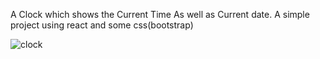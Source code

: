 A Clock which shows the Current Time As well as Current date.
A simple project using react and some css(bootstrap)




![clock](https://github.com/user-attachments/assets/5cb5b207-12b2-48da-b97c-db35e1bfd7e8)
